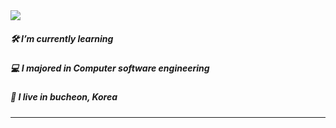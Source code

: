 
<img src="https://user-images.githubusercontent.com/89007102/200245597-da4f0c87-2221-4801-a6a9-ad64afe8332c.jpeg">

<h5>🛠 I’m currently learning</h5>
<h5>💻 I majored in Computer software engineering</h5>
<h5>🏡 I live in bucheon, Korea </h5><hr>
